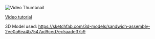 ![Video Thumbnail](https://img.youtube.com/vi/oCU5j5P20To/maxresdefault.jpg)

[Video tutorial](https://youtu.be/oCU5j5P20To)

3D Model used: https://sketchfab.com/3d-models/sandwich-assembly-2ee0a6ea4b7547ad9ced7ec5aade37c9
